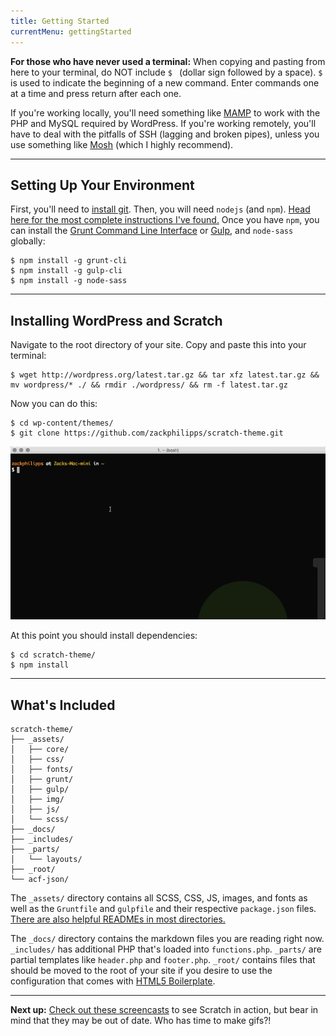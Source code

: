 ```yaml
---
title: Getting Started
currentMenu: gettingStarted
---
```


**For those who have never used a terminal:** When copying and pasting from here to your terminal, do NOT include `$ ` (dollar sign followed by a space). `$ ` is used to indicate the beginning of a new command. Enter commands one at a time and press return after each one.

If you're working locally, you'll need something like [MAMP](http://www.mamp.info/en/) to work with the PHP and MySQL required by WordPress. If you're working remotely, you'll have to deal with the pitfalls of SSH (lagging and broken pipes), unless you use something like [Mosh](http://mosh.mit.edu/) (which I highly recommend).

---

## Setting Up Your Environment

First, you'll need to [install git](http://git-scm.com/book/en/Getting-Started-Installing-Git). Then, you will need `nodejs` (and `npm`). [Head here for the most complete instructions I've found.](https://github.com/joyent/node/wiki/Installing-Node.js-via-package-manager) Once you have `npm`, you can install the [Grunt Command Line Interface](http://gruntjs.com/getting-started) or [Gulp](https://github.com/gulpjs/gulp/blob/master/docs/getting-started.md), and `node-sass` globally:

```
$ npm install -g grunt-cli
$ npm install -g gulp-cli
$ npm install -g node-sass
```

---

## Installing WordPress and Scratch

Navigate to the root directory of your site. Copy and paste this into your terminal:

```
$ wget http://wordpress.org/latest.tar.gz && tar xfz latest.tar.gz && mv wordpress/* ./ && rmdir ./wordpress/ && rm -f latest.tar.gz
```

Now you can do this:

```
$ cd wp-content/themes/
$ git clone https://github.com/zackphilipps/scratch-theme.git
```

![Getting Started Screencast](/assets/img/screencast1.gif)

At this point you should install dependencies:

```
$ cd scratch-theme/
$ npm install
```

---

## What's Included

```
scratch-theme/
├── _assets/
│   ├── core/
│   ├── css/
│   ├── fonts/
│   ├── grunt/
│   ├── gulp/
│   ├── img/
│   ├── js/
│   └── scss/
├── _docs/
├── _includes/
├── _parts/
│   └── layouts/
├── _root/
└── acf-json/
```

The `_assets/` directory contains all SCSS, CSS, JS, images, and fonts as well as the `Gruntfile` and `gulpfile` and their respective `package.json` files. [There are also helpful READMEs in most directories.](https://github.com/zackphilipps/scratch-theme)

The `_docs/` directory contains the markdown files you are reading right now. `_includes/` has additional PHP that's loaded into `functions.php`. `_parts/` are partial templates like `header.php` and `footer.php`. `_root/` contains files that should be moved to the root of your site if you desire to use the configuration that comes with [HTML5 Boilerplate](https://github.com/h5bp/html5-boilerplate).

---

**Next up:** [Check out these screencasts](/screencasts.html) to see Scratch in action, but bear in mind that they may be out of date. Who has time to make gifs?!
